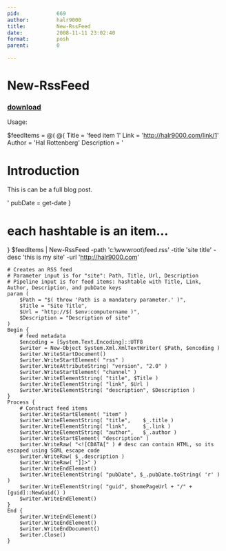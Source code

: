 ```yaml
---
pid:            669
author:         halr9000
title:          New-RssFeed
date:           2008-11-11 23:02:40
format:         posh
parent:         0

---
```


# New-RssFeed

### [download](Scripts\669.ps1)

Usage:

$feedItems = @(
  @{ 
    Title = 'feed item 1'
    Link = 'http://halr9000.com/link/1'
    Author = 'Hal Rottenberg'
    Description = '<h1>Introduction</h1><p>This is can be a full blog post.</p>'
    pubDate = get-date
  }
  # each hashtable is an item...
}
$feedItems | New-RssFeed -path 'c:\wwwroot\feed.rss' -title 'site title' -desc 'this is my site' -url 'http://halr9000.com'

```posh
# Creates an RSS feed
# Parameter input is for "site": Path, Title, Url, Description
# Pipeline input is for feed items: hashtable with Title, Link, Author, Description, and pubDate keys
param (
	$Path = "$( throw 'Path is a mandatory parameter.' )",
	$Title = "Site Title",
	$Url = "http://$( $env:computername )",
	$Description = "Description of site"
)
Begin {
	# feed metadata
	$encoding = [System.Text.Encoding]::UTF8
	$writer = New-Object System.Xml.XmlTextWriter( $Path, $encoding )
	$writer.WriteStartDocument()
	$writer.WriteStartElement( "rss" )
	$writer.WriteAttributeString( "version", "2.0" )
	$writer.WriteStartElement( "channel" )
	$writer.WriteElementString( "title", $Title )
	$writer.WriteElementString( "link", $Url )
	$writer.WriteElementString( "description", $Description )
}
Process {
	# Construct feed items
	$writer.WriteStartElement( "item" )
	$writer.WriteElementString( "title",	$_.title )
	$writer.WriteElementString( "link",		$_.link )
	$writer.WriteElementString( "author",	$_.author )
	$writer.WriteStartElement( "description" )
	$writer.WriteRaw( "<![CDATA[" ) # desc can contain HTML, so its escaped using SGML escape code
	$writer.WriteRaw( $_.description )
	$writer.WriteRaw( "]]>" )
	$writer.WriteEndElement()
	$writer.WriteElementString( "pubDate", $_.pubDate.toString( 'r' ) )
	$writer.WriteElementString( "guid", $homePageUrl + "/" + [guid]::NewGuid() )
	$writer.WriteEndElement()
}
End {
	$writer.WriteEndElement()
	$writer.WriteEndElement()
	$writer.WriteEndDocument()
	$writer.Close()
}

```
